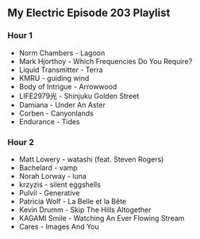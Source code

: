 ## My Electric Episode 203 Playlist

### Hour 1
* Norm Chambers - Lagoon
* Mark Hjorthoy - Which Frequencies Do You Require?
* Liquid Transmitter - Terra
* KMRU - guiding wind
* Body of Intrigue -  Arrowwood
* LIFE2979光 - Shinjuku Golden Street
* Damiana - Under An Aster
* Corben - Canyonlands
* Endurance - Tides

### Hour 2
* Matt Lowery - watashi (feat. Steven Rogers)
* Bachelard - vamp
* Norah Lorway - luna
* krzyzis - silent eggshells
* Pulvil - Generative
* Patricia Wolf - La Belle et la Bête
* Kevin Drumm - Skip The Hills Altogether
* KAGAMI Smile - Watching An Ever Flowing Stream
* Cares - Images And You
